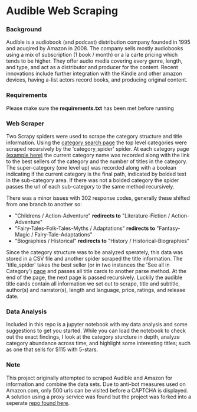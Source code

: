 # Audible Web Scraping

### Background
Audible is a audiobook (and podcast) distribution company founded in 1995 and acuqired by Amazon in 2008. The company sells mostly audiobooks using a mix of subscription (1 book / month) or a la carte pricing which tends to be higher. They offer audio media covering every genre, length, and type, and act as a distributor and producer for the content. Recent innovations include further integration with the Kindle and other amazon devices, having a-list actors record books, and producing original content. 

### Requirements
Please make sure the **requirements.txt** has been met before running 

### Web Scraper
Two Scrapy spiders were used to scrape the category structure and title information. Using the [category search page](https://www.audible.com/categories) the top level categories were scraped recursively by the 'category_spider' spider. At each category page [(example here)](https://www.audible.com/cat/Science-Fiction/Cyberpunk-Audiobooks/18580633011?ref=a_cat_Scien_c0_subCat_16&pf_rd_p=4fdf5dba-0b06-48f5-a441-a92b57cca04f&pf_rd_r=X3E9WTYNJSJQCQRN7QRX) the current category name was recorded along with the link to the best sellers of the category and the number of titles in the category. The super-category (one level up) was recorded along with a boolean indicating if the current category is the final path, indicated by bolded text in the sub-category area. If there was not a bolded category the spider passes the url of each sub-category to the same method recursively. 

There was a minor issues with 302 response codes, generally these shifted from one branch to another so:
- "Childrens / Action-Adventure" **redirects to** "Literature-Fiction / Action-Adventure"
- "Fairy-Tales-Folk-Tales-Myths / Adaptations" **redirects to** "Fantasy-Magic / Fairy-Tale-Adaptations"
- "Biographies / Historical" **redirects to** "History / Historical-Biographies"

Since the category structure was to be analyzed sperately, this data was stored in a CSV file and another spider scraped the title information. The 'title_spider' takes the best seller (or in two instances the 'See all in Category') [page](https://www.audible.com/search?node=18580638011&searchRank=salesrank&ref=a_cat_Scien_c4_showmore&pf_rd_p=edab67c5-fa72-4f54-8432-47fd8ef798c3&pf_rd_r=AEYZ7KCVH6FS4X08TWS2) and passes all title cards to another parse method. At the end of the page, the next page is passed recursively. Luckily the audible title cards contain all information we set out to scrape, title and subtitle, author(s) and narrator(s), length and language, price, ratings, and release date. 

### Data Analysis
Included in this repo is a jupyter notebook with my data analysis and some suggestions to get you started. While you can load the notebook to check out the exact findings, I look at the category sturcture in depth, analyze category abundance across time, and highlight some interesting titles; such as one that sells for $115 with 5-stars.




### Note
This project originally attempted to scraped Audible and Amazon for information and combine the data sets. Due to anti-bot measures used on Amazon.com, only 500 urls can be visited before a CAPTCHA is displayed. A solution using a proxy service was found but the project was forked into a seperate [repo found here](https://github.com/jwelch1123/amazon_scrape.git).


